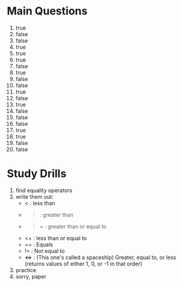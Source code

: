 # Main Questions

1. true
2. false
3. false
4. true
5. true
6. true
7. false
8. true
9. false
10. false
11. true
12. false
13. true
14. false
15. false
16. false
17. true
18. true
19. false
20. false

# Study Drills

1. find equality operators
2. write them out:
   * < : less than
   * > : greater than
   * >= : greater than or equal to
   * <= : less than or equal to
   * == : Equals
   * != : Not equal to
   * <=> : (This one's called a spaceship) Greater, equal to, or less (returns values of either 1, 0, or -1 in that order)
3. practice
4. sorry, paper
